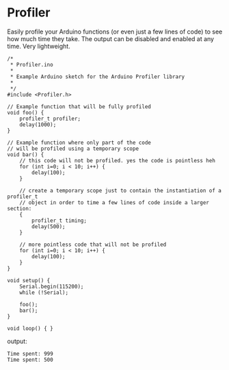 # Profiler
Easily profile your Arduino functions (or even just a few lines of code) to see how much time they take. The output can be disabled and enabled at any time. Very lightweight.

```
/*
 * Profiler.ino
 * 
 * Example Arduino sketch for the Arduino Profiler library
 * 
 */
#include <Profiler.h>

// Example function that will be fully profiled
void foo() {
    profiler_t profiler;
    delay(1000);
}

// Example function where only part of the code
// will be profiled using a temporary scope
void bar() {
    // this code will not be profiled. yes the code is pointless heh
    for (int i=0; i < 10; i++) {
        delay(100);
    }

    // create a temporary scope just to contain the instantiation of a profiler_t
    // object in order to time a few lines of code inside a larger section:
    {
        profiler_t timing;
        delay(500);
    }

    // more pointless code that will not be profiled
    for (int i=0; i < 10; i++) {
        delay(100);
    }
}

void setup() {
    Serial.begin(115200);
    while (!Serial);

    foo();
    bar();
}

void loop() { }
```

output:

```
Time spent: 999
Time spent: 500
```
